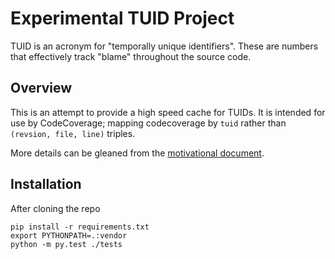 # Experimental TUID Project

TUID is an acronym for "temporally unique identifiers". These are numbers that effectively track "blame" throughout the source code.

## Overview

This is an attempt to provide a high speed cache for TUIDs. It is intended for use by CodeCoverage; mapping codecoverage by `tuid` rather than `(revsion, file, line)` triples.

More details can be gleaned from the [motivational document](https://github.com/mozilla/TUID/blob/dev/docs/CodeCoverage%20TUID.md).


## Installation


After cloning the repo 

    pip install -r requirements.txt
    export PYTHONPATH=.:vendor
    python -m py.test ./tests
